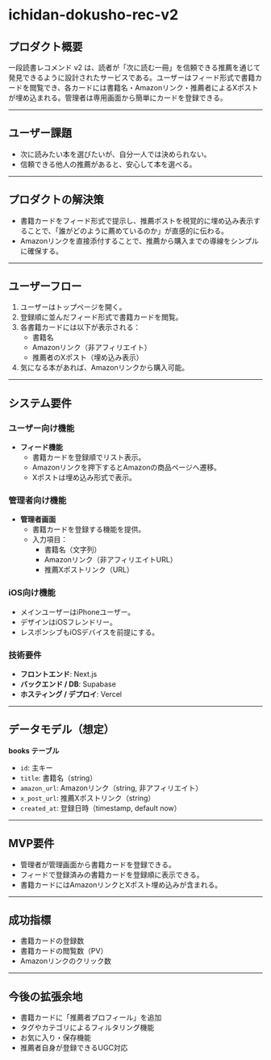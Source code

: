# ichidan-dokusho-rec-v2
## プロダクト概要
一段読書レコメンド v2 は、読者が「次に読む一冊」を信頼できる推薦を通じて発見できるように設計されたサービスである。ユーザーはフィード形式で書籍カードを閲覧でき、各カードには書籍名・Amazonリンク・推薦者によるXポストが埋め込まれる。管理者は専用画面から簡単にカードを登録できる。

---

## ユーザー課題
- 次に読みたい本を選びたいが、自分一人では決められない。  
- 信頼できる他人の推薦があると、安心して本を選べる。

---

## プロダクトの解決策
- 書籍カードをフィード形式で提示し、推薦ポストを視覚的に埋め込み表示することで、「誰がどのように薦めているのか」が直感的に伝わる。  
- Amazonリンクを直接添付することで、推薦から購入までの導線をシンプルに確保する。  

---

## ユーザーフロー
1. ユーザーはトップページを開く。  
2. 登録順に並んだフィード形式で書籍カードを閲覧。  
3. 各書籍カードには以下が表示される：  
   - 書籍名  
   - Amazonリンク（非アフィリエイト）  
   - 推薦者のXポスト（埋め込み表示）  
4. 気になる本があれば、Amazonリンクから購入可能。  

---

## システム要件

### ユーザー向け機能
- **フィード機能**  
  - 書籍カードを登録順でリスト表示。  
  - Amazonリンクを押下するとAmazonの商品ページへ遷移。  
  - Xポストは埋め込み形式で表示。  

### 管理者向け機能
- **管理者画面**  
  - 書籍カードを登録する機能を提供。  
  - 入力項目：  
    - 書籍名（文字列）  
    - Amazonリンク（非アフィリエイトURL）  
    - 推薦Xポストリンク（URL）  

### iOS向け機能
- メインユーザーはiPhoneユーザー。
- デザインはiOSフレンドリー。
- レスポンシブもiOSデバイスを前提にする。

### 技術要件
- **フロントエンド**: Next.js  
- **バックエンド / DB**: Supabase  
- **ホスティング / デプロイ**: Vercel  

---

## データモデル（想定）
**books テーブル**  
- `id`: 主キー  
- `title`: 書籍名（string）  
- `amazon_url`: Amazonリンク（string, 非アフィリエイト）  
- `x_post_url`: 推薦Xポストリンク（string）  
- `created_at`: 登録日時（timestamp, default now）  

---

## MVP要件
- 管理者が管理画面から書籍カードを登録できる。  
- フィードで登録済みの書籍カードを登録順に表示できる。  
- 書籍カードにはAmazonリンクとXポスト埋め込みが含まれる。  

---

## 成功指標
- 書籍カードの登録数  
- 書籍カードの閲覧数（PV）  
- Amazonリンクのクリック数  

---

## 今後の拡張余地
- 書籍カードに「推薦者プロフィール」を追加  
- タグやカテゴリによるフィルタリング機能  
- お気に入り・保存機能  
- 推薦者自身が登録できるUGC対応
